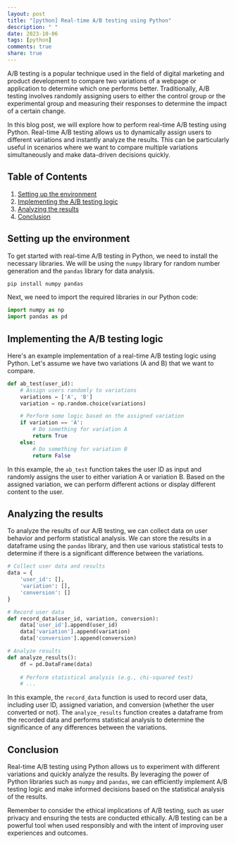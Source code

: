 ```yaml
---
layout: post
title: "[python] Real-time A/B testing using Python"
description: " "
date: 2023-10-06
tags: [python]
comments: true
share: true
---
```


A/B testing is a popular technique used in the field of digital marketing and product development to compare two variations of a webpage or application to determine which one performs better. Traditionally, A/B testing involves randomly assigning users to either the control group or the experimental group and measuring their responses to determine the impact of a certain change.

In this blog post, we will explore how to perform real-time A/B testing using Python. Real-time A/B testing allows us to dynamically assign users to different variations and instantly analyze the results. This can be particularly useful in scenarios where we want to compare multiple variations simultaneously and make data-driven decisions quickly.

## Table of Contents
1. [Setting up the environment](#setup)
2. [Implementing the A/B testing logic](#implementation)
3. [Analyzing the results](#analysis)
4. [Conclusion](#conclusion)

## Setting up the environment<a name="setup"></a>

To get started with real-time A/B testing in Python, we need to install the necessary libraries. We will be using the `numpy` library for random number generation and the `pandas` library for data analysis.

```python
pip install numpy pandas
```

Next, we need to import the required libraries in our Python code:

```python
import numpy as np
import pandas as pd
```

## Implementing the A/B testing logic<a name="implementation"></a>

Here's an example implementation of a real-time A/B testing logic using Python. Let's assume we have two variations (A and B) that we want to compare.

```python
def ab_test(user_id):
    # Assign users randomly to variations
    variations = ['A', 'B']
    variation = np.random.choice(variations)

    # Perform some logic based on the assigned variation
    if variation == 'A':
        # Do something for variation A
        return True
    else:
        # Do something for variation B
        return False
```

In this example, the `ab_test` function takes the user ID as input and randomly assigns the user to either variation A or variation B. Based on the assigned variation, we can perform different actions or display different content to the user.

## Analyzing the results<a name="analysis"></a>

To analyze the results of our A/B testing, we can collect data on user behavior and perform statistical analysis. We can store the results in a dataframe using the `pandas` library, and then use various statistical tests to determine if there is a significant difference between the variations.

```python
# Collect user data and results
data = {
    'user_id': [],
    'variation': [],
    'conversion': []
}

# Record user data
def record_data(user_id, variation, conversion):
    data['user_id'].append(user_id)
    data['variation'].append(variation)
    data['conversion'].append(conversion)

# Analyze results
def analyze_results():
    df = pd.DataFrame(data)
    
    # Perform statistical analysis (e.g., chi-squared test)
    # ...
```

In this example, the `record_data` function is used to record user data, including user ID, assigned variation, and conversion (whether the user converted or not). The `analyze_results` function creates a dataframe from the recorded data and performs statistical analysis to determine the significance of any differences between the variations.

## Conclusion<a name="conclusion"></a>

Real-time A/B testing using Python allows us to experiment with different variations and quickly analyze the results. By leveraging the power of Python libraries such as `numpy` and `pandas`, we can efficiently implement A/B testing logic and make informed decisions based on the statistical analysis of the results.

Remember to consider the ethical implications of A/B testing, such as user privacy and ensuring the tests are conducted ethically. A/B testing can be a powerful tool when used responsibly and with the intent of improving user experiences and outcomes.